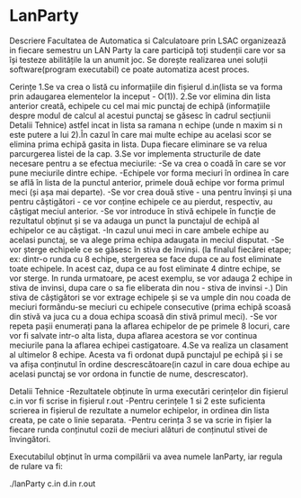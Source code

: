 # LanParty
Descriere
Facultatea de Automatica si Calculatoare prin LSAC organizează in fiecare semestru un LAN Party la care participă toți studenții care vor sa își testeze abilitățile la un anumit joc. Se dorește realizarea unei soluții software(program executabil) ce poate automatiza acest proces.

Cerințe
1.Se va crea o listă cu informațiile din fișierul d.in(lista se va forma prin adaugarea elementelor la inceput - O(1)).
2.Se vor elimina din lista anterior creată, echipele cu cel mai mic punctaj de echipă (informațiile despre modul de calcul al acestui punctaj se găsesc în cadrul secțiunii Detalii Tehnice) astfel incat in lista sa ramana n echipe (unde n maxim si n este putere a lui 2).În cazul în care mai multe echipe au acelasi scor se elimina prima echipă gasita in lista. Dupa fiecare eliminare se va relua parcurgerea listei de la cap.
3.Se vor implementa structurile de date necesare pentru a se efectua meciurile:
-Se va crea o coadă în care se vor pune meciurile dintre echipe.
-Echipele vor forma meciuri în ordinea în care se află în lista de la punctul anterior, primele două echipe vor forma primul meci (și așa mai departe).
-Se vor crea două stive - una pentru învinși și una pentru câștigători - ce vor conține echipele ce au pierdut, respectiv, au câștigat meciul anterior.
-Se vor introduce în stivă echipele în funcție de rezultatul obținut și se va adauga un punct la punctajul de echipă al echipelor ce au câștigat.
-In cazul unui meci in care ambele echipe au acelasi punctaj, se va alege prima echipa adaugata in meciul disputat.
-Se vor șterge echipele ce se găsesc în stiva de învinși. (la finalul fiecărei etape; ex: dintr-o runda cu 8 echipe, stergerea se face dupa ce au fost eliminate toate echipele. In acest caz, dupa ce au fost eliminate 4 dintre echipe, se vor sterge. In runda urmatoare, pe acest exemplu, se vor adauga 2 echipe in stiva de invinsi, dupa care o sa fie eliberata din nou - stiva de invinsi -.)
Din stiva de câștigători se vor extrage echipele și se va umple din nou coada de meciuri formându-se meciuri cu echipele consecutive (prima echipă scoasă din stivă va juca cu a doua echipa scoasă din stivă primul meci).
-Se vor repeta pașii enumerați pana la aflarea echipelor de pe primele 8 locuri, care vor fi salvate intr-o alta lista, dupa aflarea acestora se vor continua meciurile pana la aflarea echipei castigatoare.
4.Se va realiza un clasament al ultimelor 8 echipe. Acesta va fi ordonat după punctajul pe echipă și i se va afișa conținutul în ordine descrescătoare(in cazul in care doua echipe au acelasi punctaj se vor ordona in functie de nume, descrescator).

Detalii Tehnice
-Rezultatele obținute în urma executări cerințelor din fișierul c.in vor fi scrise in fișierul r.out
-Pentru cerințele 1 si 2 este suficienta scrierea in fișierul de rezultate a numelor echipelor, in ordinea din lista creata, pe cate o linie separata.
-Pentru cerința 3 se va scrie in fișier la fiecare runda conținutul cozii de meciuri alături de conținutul stivei de învingători.

Executabilul obținut în urma compilării va avea numele lanParty, iar regula de rulare va fi:

./lanParty c.in d.in r.out